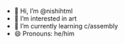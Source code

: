 - 👋 Hi, I’m @nishihtml
- 👀 I’m interested in art
- 🌱 I’m currently learning c/assembly
- 😄 Pronouns: he/him

<!---
nishihtml/nishihtml is a ✨ special ✨ repository because its `README.md` (this file) appears on your GitHub profile.
You can click the Preview link to take a look at your changes.
--->
